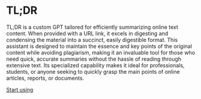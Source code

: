 # TL;DR

TL;DR is a custom GPT tailored for efficiently summarizing online text content. When provided with a URL link, it excels in digesting and condensing the material into a succinct, easily digestible format. This assistant is designed to maintain the essence and key points of the original content while avoiding plagiarism, making it an invaluable tool for those who need quick, accurate summaries without the hassle of reading through extensive text. Its specialized capability makes it ideal for professionals, students, or anyone seeking to quickly grasp the main points of online articles, reports, or documents.

[Start using](https://chat.openai.com/g/g-XrwZyE9OZ)